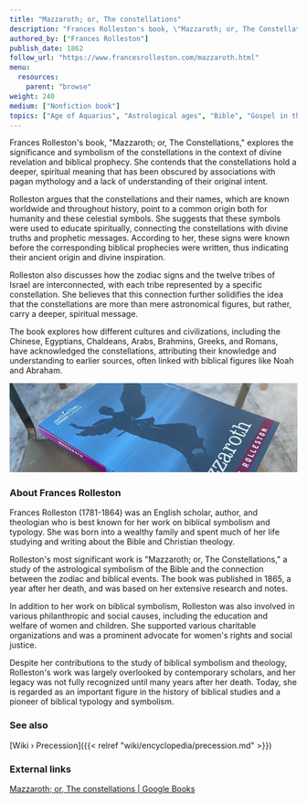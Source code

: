 ```yaml
---
title: "Mazzaroth; or, The constellations"
description: "Frances Rolleston's book, \"Mazzaroth; or, The Constellations,\" explores the significance and symbolism of the constellations in the context of divine revelation and biblical prophecy. She contends that the constellations hold a deeper, spiritual meaning that has been obscured by associations with pagan mythology and a lack of understanding of their original intent."
authored_by: ["Frances Rolleston"]
publish_date: 1862
follow_url: "https://www.francesrolleston.com/mazzaroth.html"
menu:
  resources:
    parent: "browse"
weight: 240
medium: ["Nonfiction book"]
topics: ["Age of Aquarius", "Astrological ages", "Bible", "Gospel in the Stars", "Mazzaroth", "Mythology", "Precession"]
---
```


Frances Rolleston's book, "Mazzaroth; or, The Constellations," explores the significance and symbolism of the constellations in the context of divine revelation and biblical prophecy. She contends that the constellations hold a deeper, spiritual meaning that has been obscured by associations with pagan mythology and a lack of understanding of their original intent.

Rolleston argues that the constellations and their names, which are known worldwide and throughout history, point to a common origin both for humanity and these celestial symbols. She suggests that these symbols were used to educate spiritually, connecting the constellations with divine truths and prophetic messages. According to her, these signs were known before the corresponding biblical prophecies were written, thus indicating their ancient origin and divine inspiration.

Rolleston also discusses how the zodiac signs and the twelve tribes of Israel are interconnected, with each tribe represented by a specific constellation. She believes that this connection further solidifies the idea that the constellations are more than mere astronomical figures, but rather, carry a deeper, spiritual message.

The book explores how different cultures and civilizations, including the Chinese, Egyptians, Chaldeans, Arabs, Brahmins, Greeks, and Romans, have acknowledged the constellations, attributing their knowledge and understanding to earlier sources, often linked with biblical figures like Noah and Abraham.

![Image](images/mazzaroth-rolleston-book.jpg "Mazzaroth; or, The Constellations — Frances Rolleston")

### About Frances Rolleston

Frances Rolleston (1781-1864) was an English scholar, author, and theologian who is best known for her work on biblical symbolism and typology. She was born into a wealthy family and spent much of her life studying and writing about the Bible and Christian theology.

Rolleston's most significant work is "Mazzaroth; or, The Constellations," a study of the astrological symbolism of the Bible and the connection between the zodiac and biblical events. The book was published in 1865, a year after her death, and was based on her extensive research and notes.

In addition to her work on biblical symbolism, Rolleston was also involved in various philanthropic and social causes, including the education and welfare of women and children. She supported various charitable organizations and was a prominent advocate for women's rights and social justice.

Despite her contributions to the study of biblical symbolism and theology, Rolleston's work was largely overlooked by contemporary scholars, and her legacy was not fully recognized until many years after her death. Today, she is regarded as an important figure in the history of biblical studies and a pioneer of biblical typology and symbolism.

### See also

[Wiki › Precession]({{< relref "wiki/encyclopedia/precession.md" >}})</br>

### External links

[Mazzaroth; or, The constellations | Google Books](https://books.google.ch/books/about/Mazzaroth_or_The_constellations_by_F_Rol.html?id=hTABAAAAQAAJ)</br>
